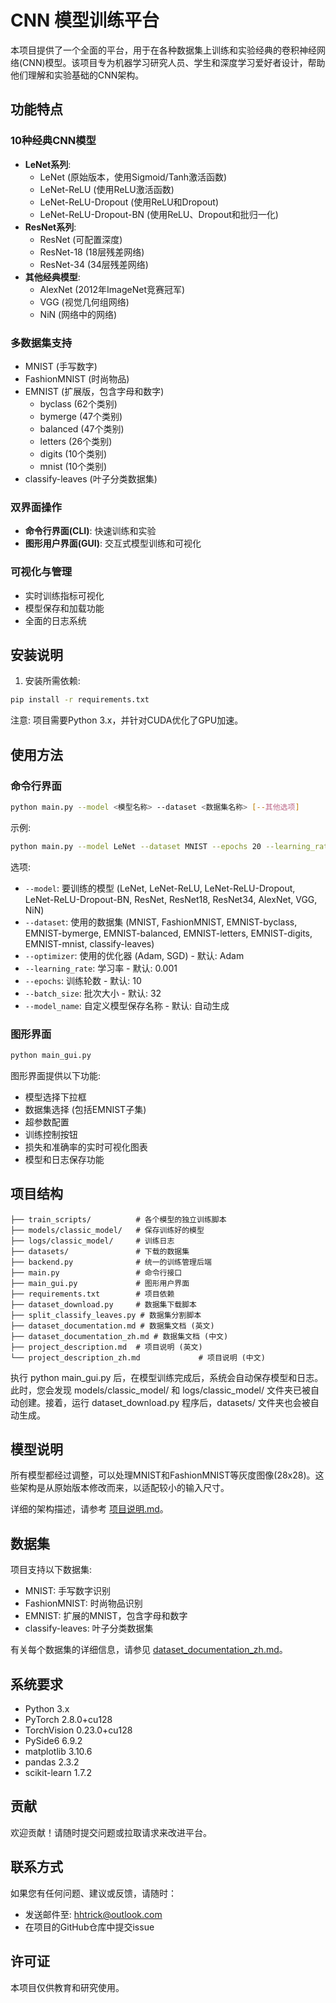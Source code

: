 # CNN 模型训练平台

本项目提供了一个全面的平台，用于在各种数据集上训练和实验经典的卷积神经网络(CNN)模型。该项目专为机器学习研究人员、学生和深度学习爱好者设计，帮助他们理解和实验基础的CNN架构。

## 功能特点

### 10种经典CNN模型
- **LeNet系列**:
  - LeNet (原始版本，使用Sigmoid/Tanh激活函数)
  - LeNet-ReLU (使用ReLU激活函数)
  - LeNet-ReLU-Dropout (使用ReLU和Dropout)
  - LeNet-ReLU-Dropout-BN (使用ReLU、Dropout和批归一化)
- **ResNet系列**:
  - ResNet (可配置深度)
  - ResNet-18 (18层残差网络)
  - ResNet-34 (34层残差网络)
- **其他经典模型**:
  - AlexNet (2012年ImageNet竞赛冠军)
  - VGG (视觉几何组网络)
  - NiN (网络中的网络)

### 多数据集支持
- MNIST (手写数字)
- FashionMNIST (时尚物品)
- EMNIST (扩展版，包含字母和数字)
  - byclass (62个类别)
  - bymerge (47个类别)
  - balanced (47个类别)
  - letters (26个类别)
  - digits (10个类别)
  - mnist (10个类别)
- classify-leaves (叶子分类数据集)

### 双界面操作
- **命令行界面(CLI)**: 快速训练和实验
- **图形用户界面(GUI)**: 交互式模型训练和可视化

### 可视化与管理
- 实时训练指标可视化
- 模型保存和加载功能
- 全面的日志系统

## 安装说明

1. 安装所需依赖:
```bash
pip install -r requirements.txt
```

注意: 项目需要Python 3.x，并针对CUDA优化了GPU加速。

## 使用方法

### 命令行界面

```bash
python main.py --model <模型名称> --dataset <数据集名称> [--其他选项]
```

示例:
```bash
python main.py --model LeNet --dataset MNIST --epochs 20 --learning_rate 0.001
```

选项:
- `--model`: 要训练的模型 (LeNet, LeNet-ReLU, LeNet-ReLU-Dropout, LeNet-ReLU-Dropout-BN, ResNet, ResNet18, ResNet34, AlexNet, VGG, NiN)
- `--dataset`: 使用的数据集 (MNIST, FashionMNIST, EMNIST-byclass, EMNIST-bymerge, EMNIST-balanced, EMNIST-letters, EMNIST-digits, EMNIST-mnist, classify-leaves)
- `--optimizer`: 使用的优化器 (Adam, SGD) - 默认: Adam
- `--learning_rate`: 学习率 - 默认: 0.001
- `--epochs`: 训练轮数 - 默认: 10
- `--batch_size`: 批次大小 - 默认: 32
- `--model_name`: 自定义模型保存名称 - 默认: 自动生成

### 图形界面

```bash
python main_gui.py
```

图形界面提供以下功能:
- 模型选择下拉框
- 数据集选择 (包括EMNIST子集)
- 超参数配置
- 训练控制按钮
- 损失和准确率的实时可视化图表
- 模型和日志保存功能

## 项目结构

```
├── train_scripts/          # 各个模型的独立训练脚本
├── models/classic_model/   # 保存训练好的模型
├── logs/classic_model/     # 训练日志
├── datasets/               # 下载的数据集
├── backend.py              # 统一的训练管理后端
├── main.py                 # 命令行接口
├── main_gui.py             # 图形用户界面
├── requirements.txt        # 项目依赖
├── dataset_download.py     # 数据集下载脚本
├── split_classify_leaves.py # 数据集分割脚本
├── dataset_documentation.md # 数据集文档 (英文)
├── dataset_documentation_zh.md # 数据集文档 (中文)
├── project_description.md  # 项目说明 (英文)
└── project_description_zh.md             # 项目说明 (中文)
```

执行 python main_gui.py 后，在模型训练完成后，系统会自动保存模型和日志。此时，您会发现 models/classic_model/ 和 logs/classic_model/ 文件夹已被自动创建。接着，运行 dataset_download.py 程序后，datasets/ 文件夹也会被自动生成。

## 模型说明

所有模型都经过调整，可以处理MNIST和FashionMNIST等灰度图像(28x28)。这些架构是从原始版本修改而来，以适配较小的输入尺寸。

详细的架构描述，请参考 [项目说明.md](项目说明.md)。

## 数据集

项目支持以下数据集:
- MNIST: 手写数字识别
- FashionMNIST: 时尚物品识别
- EMNIST: 扩展的MNIST，包含字母和数字
- classify-leaves: 叶子分类数据集

有关每个数据集的详细信息，请参见 [dataset_documentation_zh.md](dataset_documentation_zh.md)。

## 系统要求

- Python 3.x
- PyTorch 2.8.0+cu128
- TorchVision 0.23.0+cu128
- PySide6 6.9.2
- matplotlib 3.10.6
- pandas 2.3.2
- scikit-learn 1.7.2

## 贡献

欢迎贡献！请随时提交问题或拉取请求来改进平台。

## 联系方式

如果您有任何问题、建议或反馈，请随时：
- 发送邮件至: hhtrick@outlook.com
- 在项目的GitHub仓库中提交issue

## 许可证

本项目仅供教育和研究使用。
